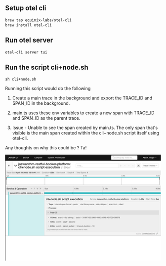 ## Setup otel cli

```
brew tap equinix-labs/otel-cli
brew install otel-cli
```


## Run otel server

```
otel-cli server tui
```

## Run the script cli+node.sh
```
sh cli+node.sh
```

Running this script would do the following

1. Create a main trace in the background and export the TRACE_ID and SPAN_ID in the background. 

2. main.ts uses these env variables to create a new span with TRACE_ID and SPAN_ID as the parent trace.

3. Issue - Unable to see the span created by main.ts. The only span that's visible is the main span created within the cli+node.sh script itself using otel-cli. 

Any thoughts on why this could be ? Ta!

![issue.png](issue.png)

